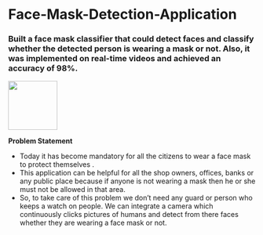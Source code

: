 # Face-Mask-Detection-Application

###  Built a face mask classifier that could detect faces and classify whether the detected person is wearing a mask or not. Also, it was implemented on real-time videos and achieved an accuracy of 98%. 


<!--  https://user-images.githubusercontent.com/97047991/175241748-562d5a6e-4b7b-471f-95e4-ea38a43e5b35.mp4 -->
 
<img src="https://user-images.githubusercontent.com/97047991/175241748-562d5a6e-4b7b-471f-95e4-ea38a43e5b35.mp4" width="100" height=100>





**Problem Statement**
- Today it has become mandatory for all the citizens to wear a face mask to protect themselves . 
- This application can be helpful for all the shop owners, offices, banks or any public place because if anyone is not wearing a mask then he or she must not be allowed in that area. 
- So, to take care of this problem we don’t need any guard or person who keeps a watch on people. We can integrate a camera which continuously clicks pictures of humans and detect from there faces whether they are wearing a face mask or not.


